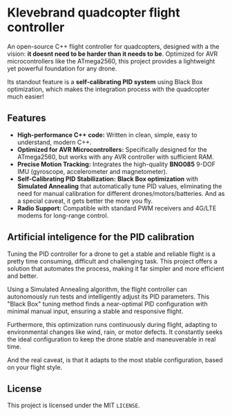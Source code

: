 # Klevebrand quadcopter flight controller

An open-source C++ flight controller for quadcopters, designed with a the vision: **it doesnt need to be harder than it needs to be**. Optimized for AVR microcontrollers like the ATmega2560, this project provides a lightweight yet powerful foundation for any drone.

Its standout feature is a **self-calibrating PID system** using Black Box optimization, which makes the integration process with the quadcopter much easier!  

## Features

*  **High-performance C++ code:** Written in clean, simple, easy to understand, modern C++.
*  **Optimized for AVR Microcontrollers:** Specifically designed for the ATmega2560, but works with any AVR controller with sufficient RAM.
*  **Precise Motion Tracking:** Integrates the high-quality **BNO085** 9-DOF IMU (gyroscope, accelerometer and magnetometer).
*  **Self-Calibrating PID Stabilization:** **Black Box optimization** with **Simulated Annealing** that automatically tune PID values, eliminating the need for manual calibration for different drones/motors/batteries. And as a special caveat, it gets better the more you fly.
*  **Radio Support:** Compatible with standard PWM receivers and 4G/LTE modems for long-range control.

## Artificial inteligence for the PID calibration

Tuning the PID controller for a drone to get a stable and reliable flight is a pretty time consuming, difficult and challenging task. This project offers a solution that automates the process, making it far simpler and more efficient and better.

Using a Simulated Annealing algorithm, the flight controller can autonomously run tests and intelligently adjust its PID parameters. This "Black Box" tuning method finds a near-optimal PID configuration with minimal manual input, ensuring a stable and responsive flight.

Furthermore, this optimization runs continuously during flight, adapting to environmental changes like wind, rain, or motor defects. It constantly seeks the ideal configuration to keep the drone stable and maneuverable in real time.

And the real caveat, is that it adapts to the most stable configuration, based on your flight style.

## License

This project is licensed under the MIT `LICENSE`. 

